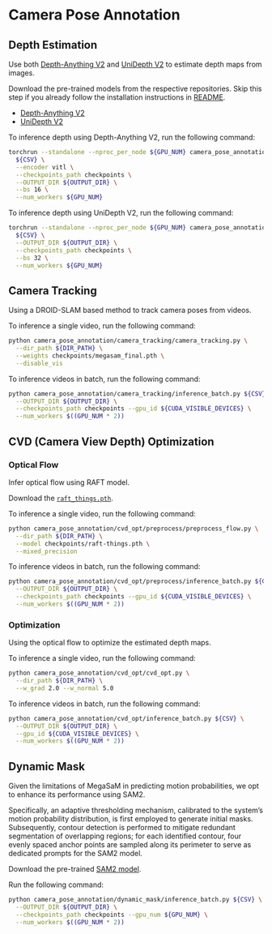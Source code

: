 # Camera Pose Annotation

## Depth Estimation
Use both [Depth-Anything V2](depth_estimation/Depth-Anything) and [UniDepth V2](depth_estimation/UniDepth) to estimate depth maps from images.

Download the pre-trained models from the respective repositories. Skip this step if you already follow the installation instructions in [README](../README.md).
- [Depth-Anything V2](https://huggingface.co/depth-anything/Depth-Anything-V2-Large)
- [UniDepth V2](https://huggingface.co/lpiccinelli/unidepth-v2-vitl14)

To inference depth using Depth-Anything V2, run the following command:

```bash
torchrun --standalone --nproc_per_node ${GPU_NUM} camera_pose_annotation/depth_estimation/Depth-Anything/inference_batch.py \
  ${CSV} \
  --encoder vitl \
  --checkpoints_path checkpoints \
  --OUTPUT_DIR ${OUTPUT_DIR} \
  --bs 16 \
  --num_workers ${GPU_NUM}
```

To inference depth using UniDepth V2, run the following command:

```bash
torchrun --standalone --nproc_per_node ${GPU_NUM} camera_pose_annotation/depth_estimation/UniDepth/inference_batch.py \
  ${CSV} \
  --OUTPUT_DIR ${OUTPUT_DIR} \
  --checkpoints_path checkpoints \
  --bs 32 \
  --num_workers ${GPU_NUM}
```

## Camera Tracking
Using a DROID-SLAM based method to track camera poses from videos.

To inference a single video, run the following command:

```bash
python camera_pose_annotation/camera_tracking/camera_tracking.py \
  --dir_path ${DIR_PATH} \
  --weights checkpoints/megasam_final.pth \
  --disable_vis
```

To inference videos in batch, run the following command:

```bash
python camera_pose_annotation/camera_tracking/inference_batch.py ${CSV} \
  --OUTPUT_DIR ${OUTPUT_DIR} \
  --checkpoints_path checkpoints --gpu_id ${CUDA_VISIBLE_DEVICES} \
  --num_workers $((GPU_NUM * 2))
```

## CVD (Camera View Depth) Optimization
### Optical Flow
Infer optical flow using RAFT model.

Download the [`raft_things.pth`](https://drive.google.com/uc?id=1MqDajR89k-xLV0HIrmJ0k-n8ZpG6_suM).

To inference a single video, run the following command:

```bash
python camera_pose_annotation/cvd_opt/preprocess/preprocess_flow.py \
  --dir_path ${DIR_PATH} \
  --model checkpoints/raft-things.pth \
  --mixed_precision
```

To inference videos in batch, run the following command:

```bash
python camera_pose_annotation/cvd_opt/preprocess/inference_batch.py ${CSV} \
  --OUTPUT_DIR ${OUTPUT_DIR} \
  --checkpoints_path checkpoints --gpu_id ${CUDA_VISIBLE_DEVICES} \
  --num_workers $((GPU_NUM * 2))
```

### Optimization
Using the optical flow to optimize the estimated depth maps.

To inference a single video, run the following command:

```bash
python camera_pose_annotation/cvd_opt/cvd_opt.py \
  --dir_path ${DIR_PATH} \
  --w_grad 2.0 --w_normal 5.0
```

To inference videos in batch, run the following command:

```bash
python camera_pose_annotation/cvd_opt/inference_batch.py ${CSV} \
  --OUTPUT_DIR ${OUTPUT_DIR} \
  --gpu_id ${CUDA_VISIBLE_DEVICES} \
  --num_workers $((GPU_NUM * 2))
```

## Dynamic Mask
Given the limitations of MegaSaM in predicting motion probabilities, we opt to enhance its performance using SAM2.

Specifically, an adaptive thresholding mechanism, calibrated to the system’s motion probability distribution, is first employed to generate initial masks. Subsequently, contour detection is performed to mitigate redundant segmentation of overlapping regions; for each identified contour, four evenly spaced anchor points are sampled along its perimeter to serve as dedicated prompts for the SAM2 model.

Download the pre-trained [SAM2 model](https://huggingface.co/facebook/sam2.1-hiera-large).

Run the following command:

```bash
python camera_pose_annotation/dynamic_mask/inference_batch.py ${CSV} \
  --OUTPUT_DIR ${OUTPUT_DIR} \
  --checkpoints_path checkpoints --gpu_num ${GPU_NUM} \
  --num_workers $((GPU_NUM * 2))
```
